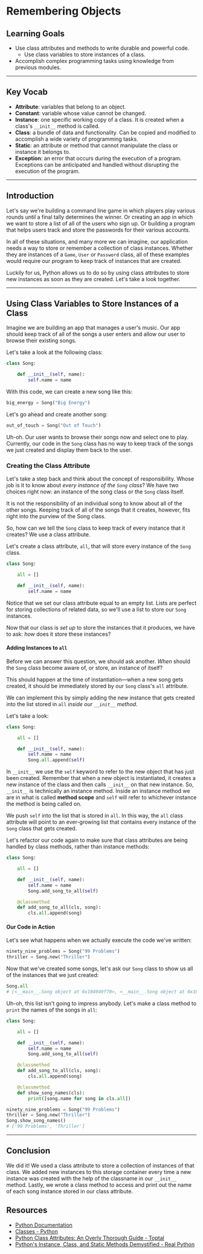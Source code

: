 # Remembering Objects

## Learning Goals

- Use class attributes and methods to write durable and powerful code.
  - Use class variables to store instances of a class.
- Accomplish complex programming tasks using knowledge from previous modules.

***

## Key Vocab

- **Attribute**: variables that belong to an object.
- **Constant**: variable whose value cannot be changed.
- **Instance**: one specific working copy of a class. It is created when a
  class's `__init__` method is called.
- **Class**: a bundle of data and functionality. Can be copied and modified to
  accomplish a wide variety of programming tasks.
- **Static**: an attribute or method that cannot manipulate the class or
  instance it belongs to.
- **Exception**: an error that occurs during the execution of a program.
  Exceptions can be anticipated and handled without disrupting the execution of
  the program.

***

## Introduction

Let's say we're building a command line game in which players play various
rounds until a final tally determines the winner. Or creating an app in which we
want to store a list of all of the users who sign up. Or building a program that
helps users track and store the passwords for their various accounts.

In all of these situations, and many more we can imagine, our application needs
a way to store or remember a collection of class instances. Whether they are
instances of a `Game`, `User` or `Password` class, all of these examples would
require our program to keep track of instances that are created.

Luckily for us, Python allows us to do so by using class attributes to store
new instances as soon as they are created. Let's take a look together.

***

## Using Class Variables to Store Instances of a Class

Imagine we are building an app that manages a user's music. Our app should keep
track of all of the songs a user enters and allow our user to browse their
existing songs.

Let's take a look at the following class:

```py
class Song:

    def __init__(self, name):
        self.name = name
```

With this code, we can create a new song like this:

```py
big_energy = Song("Big Energy")
```

Let's go ahead and create another song:

```py
out_of_touch = Song("Out of Touch")
```

Uh-oh. Our user wants to browse their songs now and select one to play.
Currently, our code in the `Song` class has no way to keep track of the songs we
just created and display them back to the user.

### Creating the Class Attribute

Let's take a step back and think about the concept of responsibility. Whose job
is it to know about _every instance of the `Song` class_? We have two choices
right now: an instance of the song class or the `Song` class itself.

It is not the responsibility of an individual song to know about all of the
other songs. Keeping track of all of the songs that it creates, however, fits
right into the purview of the Song class.

So, how can we tell the `Song` class to keep track of every instance that it
creates? We use a class attribute.

Let's create a class attribute, `all`, that will store every instance of the
`Song` class.

```py
class Song:

    all = []

    def __init__(self, name):
        self.name = name
```

Notice that we set our class attribute equal to an empty list. Lists are
perfect for storing collections of related data, so we'll use a list to store
our `Song` instances.

Now that our class is _set up_ to store the instances that it produces, we have
to ask: _how_ does it store these instances?

#### Adding Instances to `all`

Before we can answer this question, we should ask another. _When_ should the
`Song` class become aware of, or store, an instance of itself?

This should happen at the time of instantiation––when a new song gets created,
it should be immediately stored by our `Song` class's `all` attribute.

We can implement this by simply adding the new instance that gets created into
the list stored in `all` _inside our `__init__` method._

Let's take a look:

```py
class Song:

    all = []

    def __init__(self, name):
        self.name = name
        Song.all.append(self)
```

In `__init__` we use the `self` keyword to refer to the new object that has
just been created. Remember that when a new object is instantiated, it creates a
new instance of the class and then calls `__init__` on that new instance. So,
`__init__` is technically an instance method. Inside an instance method we
are in what is called **method scope** and `self` will refer to whichever
instance the method is being called on.

We push `self` into the list that is stored in `all`. In this way, the
`all` class attribute will point to an ever-growing list that contains every
instance of the `Song` class that gets created.

Let's refactor our code again to make sure that class attributes are being
handled by class methods, rather than instance methods:

```py
class Song:

    all = []

    def __init__(self, name):
        self.name = name
        Song.add_song_to_all(self)

    @classmethod
    def add_song_to_all(cls, song):
        cls.all.append(song)
```

#### Our Code in Action

Let's see what happens when we actually execute the code we've written:

```py
ninety_nine_problems = Song("99 Problems")
thriller = Song.new("Thriller")
```

Now that we've created some songs, let's ask our `Song` class to show us all of
the instances that we just created:

```py
Song.all
# [<__main__.Song object at 0x104949f70>, <__main__.Song object at 0x104949fa0>]
```

Uh-oh, this list isn't going to impress anybody. Let's make a class method to
`print` the names of the songs in `all`:

```py
class Song:

    all = []

    def __init__(self, name):
        self.name = name
        Song.add_song_to_all(self)

    @classmethod
    def add_song_to_all(cls, song):
        cls.all.append(song)

    @classmethod
    def show_song_names(cls):
        print([song.name for song in cls.all])

ninety_nine_problems = Song("99 Problems")
thriller = Song.new("Thriller")
Song.show_song_names()
# ['99 Problems', 'Thriller']
```

***

## Conclusion

We did it! We used a class attribute to store a collection of instances of that
class. We added new instances to this storage container every time a new
instance was created with the help of the classname in our `__init__`
method. Lastly, we wrote a class method to access and print out the name of
each song instance stored in our class attribute.

## Resources

- [Python Documentation](https://docs.python.org/3/)
- [Classes - Python](https://docs.python.org/3/)
- [Python Class Attributes: An Overly Thorough Guide - Toptal](https://www.toptal.com/python/python-class-attributes-an-overly-thorough-guide)
- [Python's Instance, Class, and Static Methods Demystified - Real Python](https://realpython.com/instance-class-and-static-methods-demystified/)
